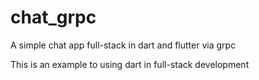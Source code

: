 # chat_grpc

A simple chat app full-stack in dart and flutter via grpc

This is an example to using dart in full-stack development